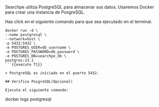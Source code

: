 Searchpe utiliza PostgreSQL para almacenar sus datos. Usaremos Docker para crear una instancia de PosgreSQL.

Has click en el siguiente comando para que sea ejecutado en el terminal.

```
docker run -d \
--name postgresql \
--network=host \
-p 5432:5432 \
-e POSTGRES_USER=db_username \
-e POSTGRES_PASSWORD=db_password \
-e POSTGRES_DB=searchpe_db \
postgres:13.1
```{{execute T1}}

> PostgreSQL es iniciado en el puerto 5432.

## Verifica PosgreSQL(Opcional)

Ejecuta el siguiente comando:

```
docker logs postgresql
```{{execute T1}}

